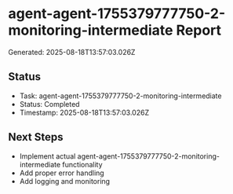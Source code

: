 # agent-agent-1755379777750-2-monitoring-intermediate Report

Generated: 2025-08-18T13:57:03.026Z

## Status
- Task: agent-agent-1755379777750-2-monitoring-intermediate
- Status: Completed
- Timestamp: 2025-08-18T13:57:03.026Z

## Next Steps
- Implement actual agent-agent-1755379777750-2-monitoring-intermediate functionality
- Add proper error handling
- Add logging and monitoring
